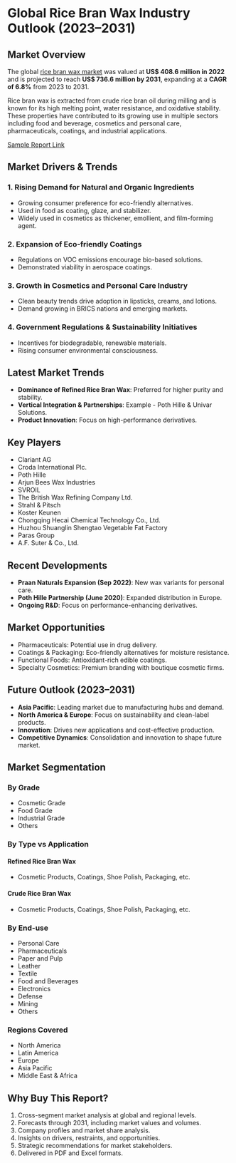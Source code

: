 
# Global Rice Bran Wax Industry Outlook (2023–2031)

## Market Overview
The global [rice bran wax market](https://www.transparencymarketresearch.com/rice-bran-wax-market.html) was valued at **US$ 408.6 million in 2022** and is projected to reach **US$ 736.6 million by 2031**, expanding at a **CAGR of 6.8%** from 2023 to 2031.

Rice bran wax is extracted from crude rice bran oil during milling and is known for its high melting point, water resistance, and oxidative stability. These properties have contributed to its growing use in multiple sectors including food and beverage, cosmetics and personal care, pharmaceuticals, coatings, and industrial applications.

[Sample Report Link](https://www.transparencymarketresearch.com/sample/sample.php?flag=S&rep_id=78369)

## Market Drivers & Trends

### 1. Rising Demand for Natural and Organic Ingredients
- Growing consumer preference for eco-friendly alternatives.
- Used in food as coating, glaze, and stabilizer.
- Widely used in cosmetics as thickener, emollient, and film-forming agent.

### 2. Expansion of Eco-friendly Coatings
- Regulations on VOC emissions encourage bio-based solutions.
- Demonstrated viability in aerospace coatings.

### 3. Growth in Cosmetics and Personal Care Industry
- Clean beauty trends drive adoption in lipsticks, creams, and lotions.
- Demand growing in BRICS nations and emerging markets.

### 4. Government Regulations & Sustainability Initiatives
- Incentives for biodegradable, renewable materials.
- Rising consumer environmental consciousness.

## Latest Market Trends
- **Dominance of Refined Rice Bran Wax**: Preferred for higher purity and stability.
- **Vertical Integration & Partnerships**: Example - Poth Hille & Univar Solutions.
- **Product Innovation**: Focus on high-performance derivatives.

## Key Players
- Clariant AG
- Croda International Plc.
- Poth Hille
- Arjun Bees Wax Industries
- SVROIL
- The British Wax Refining Company Ltd.
- Strahl & Pitsch
- Koster Keunen
- Chongqing Hecai Chemical Technology Co., Ltd.
- Huzhou Shuanglin Shengtao Vegetable Fat Factory
- Paras Group
- A.F. Suter & Co., Ltd.

## Recent Developments
- **Praan Naturals Expansion (Sep 2022)**: New wax variants for personal care.
- **Poth Hille Partnership (June 2020)**: Expanded distribution in Europe.
- **Ongoing R&D**: Focus on performance-enhancing derivatives.

## Market Opportunities
- Pharmaceuticals: Potential use in drug delivery.
- Coatings & Packaging: Eco-friendly alternatives for moisture resistance.
- Functional Foods: Antioxidant-rich edible coatings.
- Specialty Cosmetics: Premium branding with boutique cosmetic firms.

## Future Outlook (2023–2031)
- **Asia Pacific**: Leading market due to manufacturing hubs and demand.
- **North America & Europe**: Focus on sustainability and clean-label products.
- **Innovation**: Drives new applications and cost-effective production.
- **Competitive Dynamics**: Consolidation and innovation to shape future market.

## Market Segmentation

### By Grade
- Cosmetic Grade
- Food Grade
- Industrial Grade
- Others

### By Type vs Application

#### Refined Rice Bran Wax
- Cosmetic Products, Coatings, Shoe Polish, Packaging, etc.

#### Crude Rice Bran Wax
- Cosmetic Products, Coatings, Shoe Polish, Packaging, etc.

### By End-use
- Personal Care
- Pharmaceuticals
- Paper and Pulp
- Leather
- Textile
- Food and Beverages
- Electronics
- Defense
- Mining
- Others

### Regions Covered
- North America
- Latin America
- Europe
- Asia Pacific
- Middle East & Africa

## Why Buy This Report?
1. Cross-segment market analysis at global and regional levels.
2. Forecasts through 2031, including market values and volumes.
3. Company profiles and market share analysis.
4. Insights on drivers, restraints, and opportunities.
5. Strategic recommendations for market stakeholders.
6. Delivered in PDF and Excel formats.

